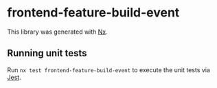 # frontend-feature-build-event

This library was generated with [Nx](https://nx.dev).

## Running unit tests

Run `nx test frontend-feature-build-event` to execute the unit tests via [Jest](https://jestjs.io).
